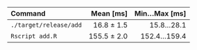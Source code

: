 | Command | Mean [ms] | Min…Max [ms] |
|:---|---:|---:|
| `./target/release/add` | 16.8 ± 1.5 | 15.8…28.1 |
| `Rscript add.R` | 155.5 ± 2.0 | 152.4…159.4 |
